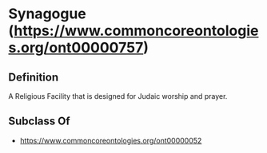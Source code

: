 # Synagogue (https://www.commoncoreontologies.org/ont00000757)

## Definition
A Religious Facility that is designed for Judaic worship and prayer.

## Subclass Of
- https://www.commoncoreontologies.org/ont00000052

